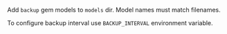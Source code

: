 Add `backup` gem models to `models` dir. Model names must match filenames.

To configure backup interval use `BACKUP_INTERVAL` environment variable.

